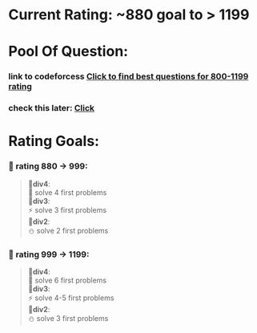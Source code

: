 # Current Rating: ~880 goal to > 1199

# Pool Of Question: 
### link to codeforcess [Click to find best questions for 800-1199 rating](https://codeforces.com/problemset?tags=combine-tags-by-or,brute%20force,greedy,implementation,math,number%20theory,schedules,sortings,string%20suffix%20structures,strings,two%20pointers,constructive%20algorithms,400-1201)
### check this later: [Click](https://blog.shahjalalshohag.com/topic-list/)
# Rating Goals:   
    

### 🥇 rating 880 -> 999: 

> 🌠**div4**:        
> 🌟 solve 4 first problems    
> 🌠**div3**:    
> ⚡ solve 3 first problems    
> 🌠**div2**:    
> ⛄ solve 2 first problems    

### 🥇 rating 999 -> 1199: 

> 🌠**div4**:        
> 🌟 solve 6 first problems   
> 🌠**div3**:    
> ⚡ solve 4-5 first problems   
> 🌠**div2**:    
> ⛄ solve 3 first problems    
